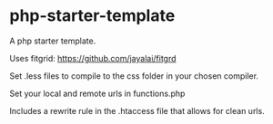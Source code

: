 php-starter-template
====================

A php starter template.

Uses fitgrid: https://github.com/jayalai/fitgrd

Set .less files to compile to the css folder in your chosen compiler.

Set your local and remote urls in functions.php

Includes a rewrite rule in the .htaccess file that allows for clean urls.
